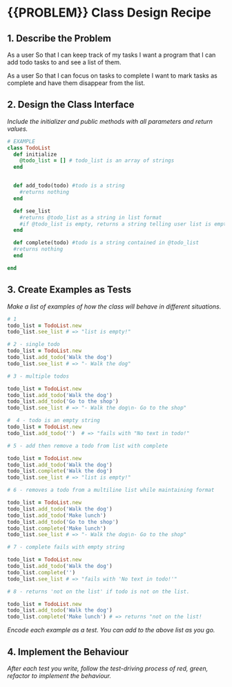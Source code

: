 # {{PROBLEM}} Class Design Recipe

## 1. Describe the Problem

As a user
So that I can keep track of my tasks
I want a program that I can add todo tasks to and see a list of them. 


As a user
So that I can focus on tasks to complete
I want to mark tasks as complete and have them disappear from the list.

## 2. Design the Class Interface

_Include the initializer and public methods with all parameters and return values._

```ruby
# EXAMPLE
class TodoList
  def initialize
    @todo_list = [] # todo_list is an array of strings
  end


  def add_todo(todo) #todo is a string
    #returns nothing
  end

  def see_list
    #returns @todo_list as a string in list format
    #if @todo_list is empty, returns a string telling user list is empty
  end

  def complete(todo) #todo is a string contained in @todo_list
  #returns nothing
  end

end
```

## 3. Create Examples as Tests

_Make a list of examples of how the class will behave in different situations._
```ruby
# 1 
todo_list = TodoList.new
todo_list.see_list # => "list is empty!"

# 2 - single todo
todo_list = TodoList.new
todo_list.add_todo('Walk the dog')
todo_list.see_list # => "- Walk the dog" 

# 3 - multiple todos

todo_list = TodoList.new
todo_list.add_todo('Walk the dog')
todo_list.add_todo('Go to the shop')
todo_list.see_list # => "- Walk the dog\n- Go to the shop"

#  4 - todo is an empty string
todo_list = TodoList.new
todo_list.add_todo('')  # => "fails with "No text in todo!"

# 5 - add then remove a todo from list with complete

todo_list = TodoList.new
todo_list.add_todo('Walk the dog')
todo_list.complete('Walk the dog')
todo_list.see_list # => "list is empty!"

# 6 - removes a todo from a multiline list while maintaining format

todo_list = TodoList.new
todo_list.add_todo('Walk the dog')
todo_list.add_todo('Make lunch')
todo_list.add_todo('Go to the shop')
todo_list.complete('Make lunch')
todo_list.see_list # => "- Walk the dog\n- Go to the shop"

# 7 - complete fails with empty string

todo_list = TodoList.new
todo_list.add_todo('Walk the dog')
todo_list.complete('')
todo_list.see_list # => "fails with 'No text in todo!'"

# 8 - returns 'not on the list' if todo is not on the list.

todo_list = TodoList.new
todo_list.add_todo('Walk the dog')
todo_list.complete('Make lunch') # => returns "not on the list!

```

_Encode each example as a test. You can add to the above list as you go._

## 4. Implement the Behaviour

_After each test you write, follow the test-driving process of red, green, refactor to implement the behaviour._